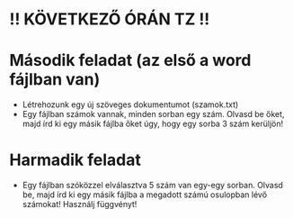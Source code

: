 # !! KÖVETKEZŐ ÓRÁN TZ !! 

# Második feladat (az első a word fájlban van)

- Létrehozunk egy új szöveges dokumentumot (szamok.txt)
- Egy fájlban számok vannak, minden sorban egy szám. Olvasd be őket, majd írd ki egy másik fájlba őket úgy, hogy egy sorba 3 szám kerüljön!

# Harmadik feladat

- Egy fájlban szóközzel elválasztva 5 szám van egy-egy sorban. Olvasd be, majd írd ki egy másik fájlba a megadott számú osulopban lévő számokat! Használj függvényt!